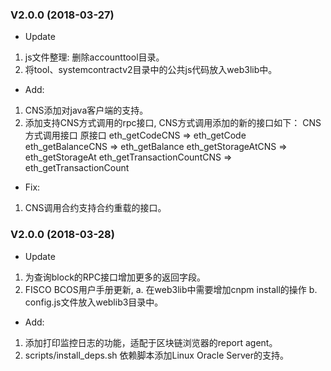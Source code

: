### V2.0.0 (2018-03-27)  

* Update  
1. js文件整理: 删除accounttool目录。
2. 将tool、systemcontractv2目录中的公共js代码放入web3lib中。 

* Add:
1. CNS添加对java客户端的支持。
2. 添加支持CNS方式调用的rpc接口, CNS方式调用添加的新的接口如下：
CNS方式调用接口                 原接口
eth_getCodeCNS             =>    eth_getCode
eth_getBalanceCNS           =>    eth_getBalance
eth_getStorageAtCNS         =>    eth_getStorageAt
eth_getTransactionCountCNS   =>    eth_getTransactionCount

* Fix:
1. CNS调用合约支持合约重载的接口。  

### V2.0.0 (2018-03-28)  
* Update
1. 为查询block的RPC接口增加更多的返回字段。  
2. FISCO BCOS用户手册更新, a. 在web3lib中需要增加cnpm install的操作  b. config.js文件放入weblib3目录中。  

* Add:
1. 添加打印监控日志的功能，适配于区块链浏览器的report agent。  
2. scripts/install_deps.sh 依赖脚本添加Linux Oracle Server的支持。